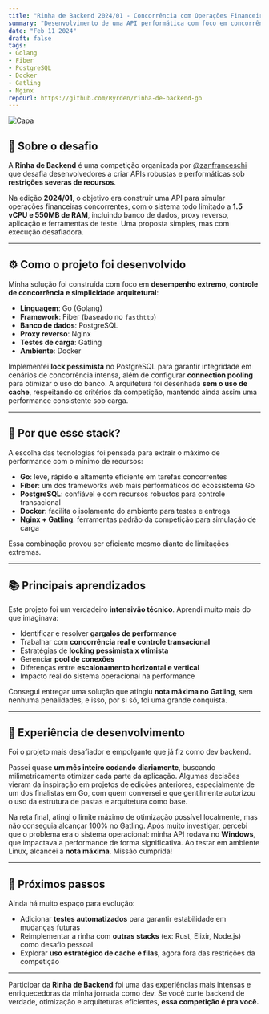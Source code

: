 ```yaml
---
title: "Rinha de Backend 2024/01 - Concorrência com Operações Financeiras"
summary: "Desenvolvimento de uma API performática com foco em concorrência, limitação de recursos e testes de carga. Um estudo prático sobre arquitetura, otimização e sistemas de alta performance."
date: "Feb 11 2024"
draft: false
tags:
- Golang
- Fiber
- PostgreSQL
- Docker
- Gatling
- Nginx
repoUrl: https://github.com/Ryrden/rinha-de-backend-go
---
```


![Capa](https://i.imgur.com/NkUgA5g.jpeg)

## 🥊 Sobre o desafio

A **Rinha de Backend** é uma competição organizada por [@zanfranceschi](https://github.com/zanfranceschi) que desafia desenvolvedores a criar APIs robustas e performáticas sob **restrições severas de recursos**.

Na edição **2024/01**, o objetivo era construir uma API para simular operações financeiras concorrentes, com o sistema todo limitado a **1.5 vCPU e 550MB de RAM**, incluindo banco de dados, proxy reverso, aplicação e ferramentas de teste. Uma proposta simples, mas com execução desafiadora.

---

## ⚙️ Como o projeto foi desenvolvido

Minha solução foi construída com foco em **desempenho extremo, controle de concorrência e simplicidade arquitetural**:

- **Linguagem**: Go (Golang)
- **Framework**: Fiber (baseado no `fasthttp`)
- **Banco de dados**: PostgreSQL
- **Proxy reverso**: Nginx
- **Testes de carga**: Gatling
- **Ambiente**: Docker

Implementei **lock pessimista** no PostgreSQL para garantir integridade em cenários de concorrência intensa, além de configurar **connection pooling** para otimizar o uso do banco. A arquitetura foi desenhada **sem o uso de cache**, respeitando os critérios da competição, mantendo ainda assim uma performance consistente sob carga.

---

## 🚀 Por que esse stack?

A escolha das tecnologias foi pensada para extrair o máximo de performance com o mínimo de recursos:

- **Go**: leve, rápido e altamente eficiente em tarefas concorrentes
- **Fiber**: um dos frameworks web mais performáticos do ecossistema Go
- **PostgreSQL**: confiável e com recursos robustos para controle transacional
- **Docker**: facilita o isolamento do ambiente para testes e entrega
- **Nginx + Gatling**: ferramentas padrão da competição para simulação de carga

Essa combinação provou ser eficiente mesmo diante de limitações extremas.

---

## 📚 Principais aprendizados

Este projeto foi um verdadeiro **intensivão técnico**. Aprendi muito mais do que imaginava:

- Identificar e resolver **gargalos de performance**
- Trabalhar com **concorrência real e controle transacional**
- Estratégias de **locking pessimista x otimista**
- Gerenciar **pool de conexões**
- Diferenças entre **escalonamento horizontal e vertical**
- Impacto real do sistema operacional na performance

Consegui entregar uma solução que atingiu **nota máxima no Gatling**, sem nenhuma penalidades, e isso, por si só, foi uma grande conquista.

---

## 🧠 Experiência de desenvolvimento

Foi o projeto mais desafiador e empolgante que já fiz como dev backend.

Passei quase **um mês inteiro codando diariamente**, buscando milimetricamente otimizar cada parte da aplicação. Algumas decisões vieram da inspiração em projetos de edições anteriores, especialmente de um dos finalistas em Go, com quem conversei e que gentilmente autorizou o uso da estrutura de pastas e arquitetura como base.

Na reta final, atingi o limite máximo de otimização possível localmente, mas não conseguia alcançar 100% no Gatling. Após muito investigar, percebi que o problema era o sistema operacional: minha API rodava no **Windows**, que impactava a performance de forma significativa. Ao testar em ambiente Linux, alcancei a **nota máxima**. Missão cumprida!

---

## 🔮 Próximos passos

Ainda há muito espaço para evolução:

- Adicionar **testes automatizados** para garantir estabilidade em mudanças futuras
- Reimplementar a rinha com **outras stacks** (ex: Rust, Elixir, Node.js) como desafio pessoal
- Explorar **uso estratégico de cache e filas**, agora fora das restrições da competição

---

Participar da **Rinha de Backend** foi uma das experiências mais intensas e enriquecedoras da minha jornada como dev. Se você curte backend de verdade, otimização e arquiteturas eficientes, **essa competição é pra você.**

